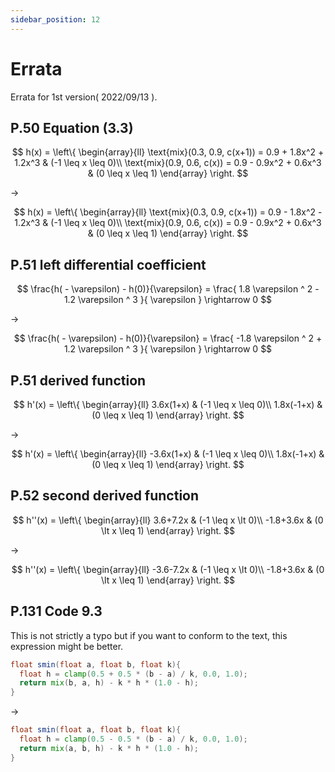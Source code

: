 ```yaml
---
sidebar_position: 12
---
```


# Errata
Errata for 1st version( 2022/09/13 ).

## P.50 Equation (3.3)

$$
h(x) = \left\{
\begin{array}{ll}
\text{mix}(0.3, 0.9, c(x+1)) = 0.9 + 1.8x^2 + 1.2x^3 & (-1 \leq x \leq 0)\\
\text{mix}(0.9, 0.6, c(x)) = 0.9 - 0.9x^2 + 0.6x^3 & (0 \leq x \leq 1)
\end{array}
\right.
$$

->

$$
h(x) = \left\{
\begin{array}{ll}
\text{mix}(0.3, 0.9, c(x+1)) = 0.9 - 1.8x^2 - 1.2x^3 & (-1 \leq x \leq 0)\\
\text{mix}(0.9, 0.6, c(x)) = 0.9 - 0.9x^2 + 0.6x^3 & (0 \leq x \leq 1)
\end{array}
\right.
$$


## P.51 left differential coefficient

$$
\frac{h( - \varepsilon) - h(0)}{\varepsilon} = \frac{ 1.8 \varepsilon ^ 2 - 1.2 \varepsilon ^ 3 }{ \varepsilon } \rightarrow	 0
$$

->

$$
\frac{h( - \varepsilon) - h(0)}{\varepsilon} = \frac{ -1.8 \varepsilon ^ 2 + 1.2 \varepsilon ^ 3 }{ \varepsilon } \rightarrow	 0
$$

## P.51 derived function

$$
h'(x) = \left\{
\begin{array}{ll}
3.6x(1+x) & (-1 \leq x \leq 0)\\
1.8x(-1+x) & (0 \leq x \leq 1)
\end{array}
\right.
$$

->

$$
h'(x) = \left\{
\begin{array}{ll}
-3.6x(1+x) & (-1 \leq x \leq 0)\\
1.8x(-1+x) & (0 \leq x \leq 1)
\end{array}
\right.
$$

## P.52 second derived function

$$
h''(x) = \left\{
\begin{array}{ll}
3.6+7.2x & (-1 \leq x \lt 0)\\
-1.8+3.6x & (0 \lt x \leq 1)
\end{array}
\right.
$$

->

$$
h''(x) = \left\{
\begin{array}{ll}
-3.6-7.2x & (-1 \leq x \lt 0)\\
-1.8+3.6x & (0 \lt x \leq 1)
\end{array}
\right.
$$

## P.131 Code 9.3
This is not strictly a typo but if you want to conform to the text, this expression might be better.

```glsl
float smin(float a, float b, float k){
  float h = clamp(0.5 + 0.5 * (b - a) / k, 0.0, 1.0);
  return mix(b, a, h) - k * h * (1.0 - h); 
}
```

->

```glsl
float smin(float a, float b, float k){
  float h = clamp(0.5 - 0.5 * (b - a) / k, 0.0, 1.0);
  return mix(a, b, h) - k * h * (1.0 - h); 
}
```

